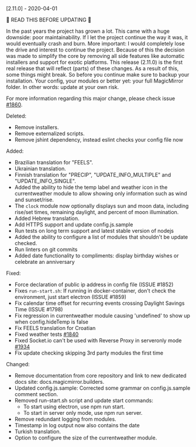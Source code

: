 [2.11.0] - 2020-04-01

🚨 READ THIS BEFORE UPDATING 🚨

In the past years the project has grown a lot. This came with a huge downside: poor maintainability. If I let the project continue the way it was, it would eventually crash and burn. More important: I would completely lose the drive and interest to continue the project. Because of this the decision was made to simplify the core by removing all side features like automatic installers and support for exotic platforms. This release (2.11.0) is the first real release that will reflect (parts) of these changes. As a result of this, some things might break. So before you continue make sure to backup your installation. Your config, your modules or better yet: your full MagicMirror folder. In other words: update at your own risk.

For more information regarding this major change, please check issue [#1860](https://github.com/MichMich/MagicMirror/issues/1860).

Deleted:

   * Remove installers.
   * Remove externalized scripts.
   * Remove jshint dependency, instead eslint checks your config file now

Added:

   * Brazilian translation for "FEELS".
   * Ukrainian translation.
   * Finnish translation for "PRECIP", "UPDATE_INFO_MULTIPLE" and "UPDATE_INFO_SINGLE".
   * Added the ability to hide the temp label and weather icon in the currentweather module to allow showing only information such as wind and sunset/rise.
   * The `clock` module now optionally displays sun and moon data, including rise/set times, remaining daylight, and percent of moon illumination.
   * Added Hebrew translation.
   * Add HTTPS support and update config.js.sample
   * Run tests on long term support and latest stable version of nodejs
   * Added the ability to configure a list of modules that shouldn't be update checked.
   * Run linters on git commits
   * Added date functionality to compliments: display birthday wishes or celebrate an anniversary

Fixed:

   * Force declaration of public ip address in config file (ISSUE #1852)
   * Fixes `run-start.sh`: If running in docker-container, don't check the environment, just start electron (ISSUE #1859)
   * Fix calendar time offset for recurring events crossing Daylight Savings Time (ISSUE #1798)
   * Fix regression in currentweather module causing 'undefined' to show up when config.hideTemp is false
   * Fix FEELS translation for Croatian
   * Fixed weather tests [#1840](https://github.com/MichMich/MagicMirror/issues/1840)
   * Fixed Socket.io can't be used with Reverse Proxy in serveronly mode [#1934](https://github.com/MichMich/MagicMirror/issues/1934)
   * Fix update checking skipping 3rd party modules the first time

Changed:

   * Remove documentation from core repository and link to new dedicated docs site: docs.magicmirror.builders.
   * Updated config.js.sample: Corrected some grammar on config.js.sample comment section.
   * Removed run-start.sh script and update start commands:
      *  To start using electron, use npm run start.
      *  To start in server only mode, use npm run server.
   * Remove redundant logging from modules.
   * Timestamp in log output now also contains the date
   * Turkish translation.
   * Option to configure the size of the currentweather module.